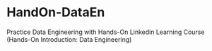 # HandOn-DataEn
Practice Data Engineering with Hands-On Linkedin Learning Course (Hands-On Introduction: Data Engineering)

